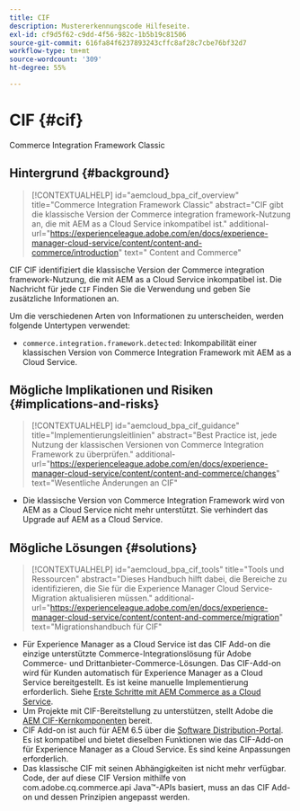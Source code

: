 ```yaml
---
title: CIF
description: Mustererkennungscode Hilfeseite.
exl-id: cf9d5f62-c9dd-4f56-982c-1b5b19c81506
source-git-commit: 616fa84f6237893243cffc8af28c7cbe76bf32d7
workflow-type: tm+mt
source-wordcount: '309'
ht-degree: 55%

---
```


# CIF {#cif}

Commerce Integration Framework Classic

## Hintergrund {#background}

>[!CONTEXTUALHELP]
>id="aemcloud_bpa_cif_overview"
>title="Commerce Integration Framework Classic"
>abstract="CIF gibt die klassische Version der Commerce integration framework-Nutzung an, die mit AEM as a Cloud Service inkompatibel ist."
>additional-url="https://experienceleague.adobe.com/en/docs/experience-manager-cloud-service/content/content-and-commerce/introduction" text=" Content and Commerce"

CIF CIF identifiziert die klassische Version der Commerce integration framework-Nutzung, die mit AEM as a Cloud Service inkompatibel ist. Die Nachricht für jede `CIF` Finden Sie die Verwendung und geben Sie zusätzliche Informationen an.

Um die verschiedenen Arten von Informationen zu unterscheiden, werden folgende Untertypen verwendet:

* `commerce.integration.framework.detected`: Inkompabilität einer klassischen Version von Commerce Integration Framework mit AEM as a Cloud Service.


## Mögliche Implikationen und Risiken {#implications-and-risks}

>[!CONTEXTUALHELP]
>id="aemcloud_bpa_cif_guidance"
>title="Implementierungsleitlinien"
>abstract="Best Practice ist, jede Nutzung der klassischen Versionen von Commerce Integration Framework zu überprüfen."
>additional-url="https://experienceleague.adobe.com/en/docs/experience-manager-cloud-service/content/content-and-commerce/changes" text="Wesentliche Änderungen an CIF"

* Die klassische Version von Commerce Integration Framework wird von AEM as a Cloud Service nicht mehr unterstützt. Sie verhindert das Upgrade auf AEM as a Cloud Service.

## Mögliche Lösungen {#solutions}

>[!CONTEXTUALHELP]
>id="aemcloud_bpa_cif_tools"
>title="Tools und Ressourcen"
>abstract="Dieses Handbuch hilft dabei, die Bereiche zu identifizieren, die Sie für die Experience Manager Cloud Service-Migration aktualisieren müssen."
>additional-url="https://experienceleague.adobe.com/en/docs/experience-manager-cloud-service/content/content-and-commerce/migration" text="Migrationshandbuch für CIF"

* Für Experience Manager as a Cloud Service ist das CIF Add-on die einzige unterstützte Commerce-Integrationslösung für Adobe Commerce- und Drittanbieter-Commerce-Lösungen. Das CIF-Add-on wird für Kunden automatisch für Experience Manager as a Cloud Service bereitgestellt. Es ist keine manuelle Implementierung erforderlich. Siehe [Erste Schritte mit AEM Commerce as a Cloud Service](https://experienceleague.adobe.com/en/docs/experience-manager-cloud-service/content/content-and-commerce/storefront/getting-started).
* Um Projekte mit CIF-Bereitstellung zu unterstützen, stellt Adobe die [AEM CIF-Kernkomponenten](https://github.com/adobe/aem-core-cif-components) bereit.
* CIF Add-on ist auch für AEM 6.5 über die [Software Distribution-Portal](https://experience.adobe.com/#/downloads/content/software-distribution/en/aem.html). Es ist kompatibel und bietet dieselben Funktionen wie das CIF-Add-on für Experience Manager as a Cloud Service. Es sind keine Anpassungen erforderlich.
* Das klassische CIF mit seinen Abhängigkeiten ist nicht mehr verfügbar. Code, der auf diese CIF Version mithilfe von com.adobe.cq.commerce.api Java™-APIs basiert, muss an das CIF Add-on und dessen Prinzipien angepasst werden.
